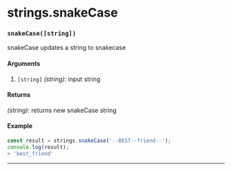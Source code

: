 # strings.snakeCase

<!-- div class="doc-container" -->

<!-- div -->


<!-- div -->

<h3 id="snakecasestring"><code>snakeCase([string])</code></h3>

snakeCase updates a string to snakecase

#### Arguments
1. `[string]` *(string)*: input string

#### Returns
*(string)*: returns new snakeCase string

#### Example
```js
const result = strings.snakeCase('--BEST--friend--');
console.log(result);
> 'best_friend'
```
---

<!-- /div -->

<!-- /div -->

<!-- /div -->

